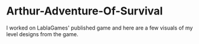 # Arthur-Adventure-Of-Survival
I worked on LablaGames' published game and here are a few visuals of my level designs from the game.
